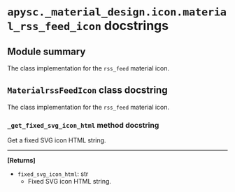 # `apysc._material_design.icon.material_rss_feed_icon` docstrings

## Module summary

The class implementation for the `rss_feed` material icon.

## `MaterialrssFeedIcon` class docstring

The class implementation for the `rss_feed` material icon.

### `_get_fixed_svg_icon_html` method docstring

Get a fixed SVG icon HTML string.<hr>

**[Returns]**

- `fixed_svg_icon_html`: str
  - Fixed SVG icon HTML string.